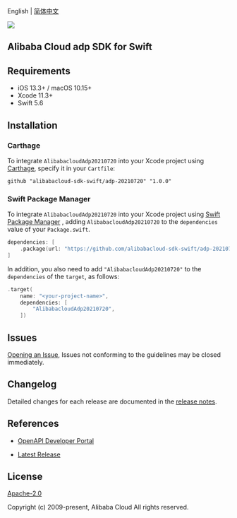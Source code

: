 English | [简体中文](README-CN.md)

![](https://aliyunsdk-pages.alicdn.com/icons/AlibabaCloud.svg)

## Alibaba Cloud adp SDK for Swift

## Requirements

- iOS 13.3+ / macOS 10.15+
- Xcode 11.3+
- Swift 5.6

## Installation

### Carthage

To integrate `AlibabacloudAdp20210720` into your Xcode project using [Carthage](https://github.com/Carthage/Carthage), specify it in your `Cartfile`:

```ogdl
github "alibabacloud-sdk-swift/adp-20210720" "1.0.0"
```

### Swift Package Manager

To integrate `AlibabacloudAdp20210720` into your Xcode project using [Swift Package Manager](https://swift.org/package-manager/) , adding `AlibabacloudAdp20210720` to the `dependencies` value of your `Package.swift`.

```swift
dependencies: [
    .package(url: "https://github.com/alibabacloud-sdk-swift/adp-20210720.git", from: "1.0.0")
]
```

In addition, you also need to add `"AlibabacloudAdp20210720"` to the `dependencies` of the `target`, as follows:

```swift
.target(
    name: "<your-project-name>",
    dependencies: [
        "AlibabacloudAdp20210720",
    ])
```

## Issues

[Opening an Issue](https://github.com/alibabacloud-sdk-swift/adp-20210720/issues/new), Issues not conforming to the guidelines may be closed immediately.

## Changelog

Detailed changes for each release are documented in the [release notes](./ChangeLog.txt).

## References

* [OpenAPI Developer Portal](https://next.api.alibabacloud.com/home)
- [Latest Release](https://github.com/alibabacloud-sdk-swift/adp-20210720)

## License

[Apache-2.0](http://www.apache.org/licenses/LICENSE-2.0)

Copyright (c) 2009-present, Alibaba Cloud All rights reserved.
